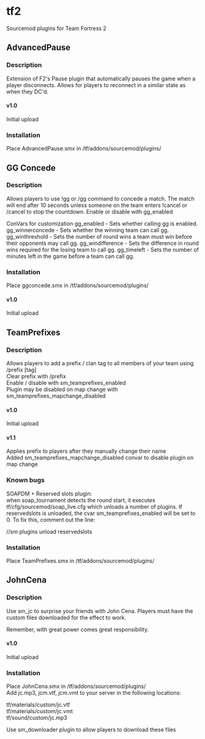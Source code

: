 # tf2
Sourcemod plugins for Team Fortress 2

## AdvancedPause

### Description
Extension of F2's Pause plugin that automatically pauses the game when a player disconnects. Allows for players to reconnect in a similar state as when they DC'd. 

#### v1.0  
Initial upload

### Installation
Place AdvancedPause.smx in /tf/addons/sourcemod/plugins/

## GG Concede

### Description
Allows players to use !gg or /gg command to concede a match. The match will end after 10 seconds unless someone on the team enters !cancel or /cancel to stop the countdown.
Enable or disable with gg\_enabled

ConVars for customization
gg\_enabled - Sets whether calling gg is enabled.
gg\_winnerconcede - Sets whether the winning team can call gg.
gg\_winthreshold - Sets the number of round wins a team must win before their opponents may call gg.
gg\_windifference - Sets the difference in round wins required for the losing team to call gg.
gg\_timeleft - Sets the number of minutes left in the game before a team can call gg.

### Installation
Place ggconcede.smx in /tf/addons/sourcemod/plugins/

#### v1.0  
Initial upload

## TeamPrefixes

### Description
Allows players to add a prefix / clan tag to all members of your team using /prefix [tag]  
Clear prefix with /prefix   
Enable / disable with sm\_teamprefixes_enabled  
Plugin may be disabled on map change with sm\_teamprefixes\_mapchange\_disabled

#### v1.0  
Initial upload
  
#### v1.1  
Applies prefix to players after they manually change their name  
Added sm\_teamprefixes\_mapchange\_disabled convar to disable plugin on map change
  
### Known bugs
SOAPDM + Reserved slots plugin:  
when soap\_tournament detects the round start, it executes tf/cfg/sourcemod/soap\_live.cfg which unloads a number of plugins. If reservedslots is unloaded, the cvar sm\_teamprefixes\_enabled will be set to 0. To fix this, comment out the line:  

//sm plugins unload reservedslots

### Installation
Place TeamPrefixes.smx in /tf/addons/sourcemod/plugins/

## JohnCena

### Description

Use sm_jc to surprise your friends with John Cena. Players must have the custom files downloaded for the effect to work.  

Remember, with great power comes great responsibility.

#### v1.0
Initial upload

### Installation
Place JohnCena.smx in /tf/addons/sourcemod/plugins/  
Add jc.mp3, jcm.vtf, jcm.vmt to your server in the following locations:

tf/materials/custom/jc.vtf  
tf/materials/custom/jc.vmt  
tf/sound/custom/jc.mp3  

Use sm_downloader plugin to allow players to download these files
